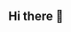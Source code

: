 ## Hi there 👋

<!--
**lucycollins44/lucycollins44** is a ✨ _special_ ✨ repository because its `README.md` (this file) appears on your GitHub profile.

Here are some ideas to get you started:

- 🔭 I’m currently working on figuring out everything.
- 🌱 I’m currently learning about Python applications in physics.
- 😄 Pronouns: she/her
-->
